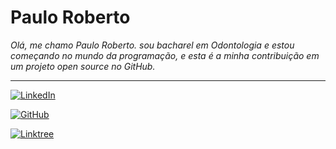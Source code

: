# Paulo Roberto

_Olá, me chamo Paulo Roberto. sou bacharel em Odontologia e estou começando no mundo da programação, e esta é a minha contribuição em um projeto open source no GitHub._

___

[![LinkedIn](https://img.shields.io/badge/LinkedIn-0077B5?style=for-the-badge&logo=linkedin&logoColor=white)](https://www.linkedin.com/in/opauloroberto/)

[![GitHub](https://img.shields.io/badge/GitHub-100000?style=for-the-badge&logo=github&logoColor=white)](https://github.com/opauloroberto)

[![Linktree](https://img.shields.io/badge/linktree-39E09B?style=for-the-badge&logo=linktree&logoColor=white)](https://linktr.ee/opauloroberto)